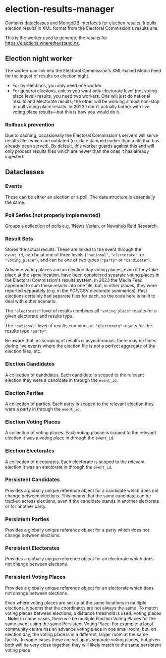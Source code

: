 # election-results-manager
Contains dataclasses and MongoDB interfaces for election results. It pulls election results in XML format from the Electoral Commission's results site.

This is the worker used to generate the results for https://elections.wheretheystand.nz.

## Election night worker
The worker can link into the Electoral Commission's XML-based Media Feed for the ingest of results on election night.
* For by-elections, you only need one worker.
* For general elections, unless you want only electorate level (not voting place level) results, you need two workers. One will just do national results and electorate results; the other will be working almost non-stop to pull voting place results. In 2023 I didn't actually bother with live voting place results—but this is how you would do it.

### Rollback prevention
Due to caching, occasionally the Electoral Commission's servers will serve results files which are outdated (i.e. datestamped earlier than a file that has already been served). By default, this worker guards against this and will only process results files which are newer than the ones it has already ingested.

## Dataclasses

### Events
These can be either an election or a poll. The data structure is essentially the same.

### Poll Series (not properly implemented)
Groups a collection of polls e.g. 1News Verian, or Newshub Reid Research.

### Result Sets
Stores the actual results. These are linked to the event through the `event_id`, can be at one of three levels (`"national"`, `"electorate"`, or `"voting_place"`), and can be one of two types (`"party"` or `"candidate"`).

Advance voting places and an election day voting places, even if they take place at the same location, have been considered separate voting places in the Electoral Commission's results system. In 2023 the Media Feed appeared to sum these results into one file, but, in other places, they were reported separately (e.g. in the PDF/CSV electorate summaries). Past elections certainly had separate files for each, so the code here is built to deal with either scenario. 

The `"electorate"` level of results combines all `"voting_place"` results for a given electorate and results type. 

The `"national"` level of results combines all `"electorate"` results for the results type `"party"`.

Be aware that, as scraping of results is asynchronous, there may be times during live events where the election file is not a perfect aggregate of the election files, etc.

### Election Candidates
A collection of candidates. Each candidate is scoped to the relevant election they were a candidate in through the `event_id`. 

### Election Parties
A collection of parties. Each party is scoped to the relevant election they were a party in through the `event_id`. 

### Election Voting Places
A collection of voting places. Each voting placce is scoped to the relevant election it was a voting place in through the `event_id`. 

### Election Electorates
A collection of electorates. Each electorate is scoped to the relevant election it was an electorate in through the `event_id`. 

### Persistent Candidates
Provides a globally unique reference object for a candidate which does not change between elections. This means that the same candidate can be tracked across elections, even if the candidate stands in another electorate or for another party.

### Persistent Parties
Provides a globally unique reference object for a party which does not change between elections.

### Persistent Electorates
Provides a globally unique reference object for an electorate which does not change between elections.

### Persistent Voting Places
Provides a globally unique reference object for an electorate which does not change between elections.

Even where voting places are set up at the same locations in multiple elections, it seems that the coordinates are not always the same. To match voting places between elections, a distance threshold is used. Voting places . **Note**: In some cases, there will be multiple Election Voting Places for the same event using the same Persistent Voting Place. For example: a local community centre has an advance voting place in one small room, but, on election day, the voting place is in a different, larger room at the same facility. In some cases these are set up as separate voting places, but given both will be very close together, they will likely match to the same persistent voting place. 